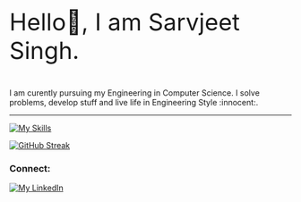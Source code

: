 <p style="font-size: 300%;"> Hello👋, I am Sarvjeet Singh.  </p>

<p> I am curently pursuing my Engineering in Computer Science. I solve problems, develop stuff and live life in Engineering Style :innocent:.   </p>

<hr>


[![My Skills](https://skillicons.dev/icons?i=py,js,html,css,py,c,django,cpp,bootstrap,azure,flask,figma,github,git,heroku,java,linux,mysql,netlify,postman,react,tensorflow,vscode,sqlite,gcp)](https://skillicons.dev)

[![GitHub Streak](https://github-readme-streak-stats-amber.vercel.app?user=aazad20&theme=dark&hide_border=true&date_format=M%20j%5B%2C%20Y%5D)](https://git.io/streak-stats)


### Connect:
[![My LinkedIn](https://skillicons.dev/icons?i=linkedin)](https://www.linkedin.com/in/sarvjeet-singh-6249551b7/)


